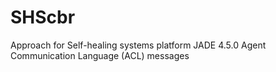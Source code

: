 # SHScbr
Approach for Self-healing systems
platform JADE 4.5.0
Agent Communication Language (ACL) messages
